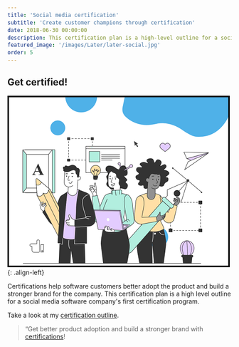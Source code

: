 ```yaml
---
title: 'Social media certification'
subtitle: 'Create customer champions through certification'
date: 2018-06-30 00:00:00
description: This certification plan is a high-level outline for a social media software company's first certification program.
featured_image: '/images/Later/later-social.jpg'
order: 5
---
```




## Get certified! 

![Later Certification](/images/Later/design-folks.png){: .align-left}

Certifications help software customers better adopt the product and build a stronger brand for the company. This certification plan is a high level outline for a social media software company's first certification program.

Take a look at my [certification outline](https://katieslearnings.com/assets/Later-certified-PRO.pdf).

> “Get better product adoption and build a stronger brand with [certifications](https://katieslearnings.com/assets/Later-certified-PRO.pdf)!


